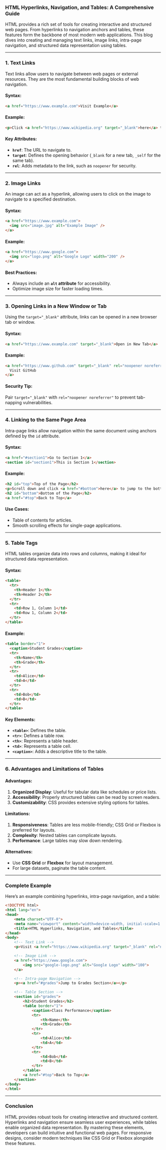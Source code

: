 ### **HTML Hyperlinks, Navigation, and Tables: A Comprehensive Guide**

HTML provides a rich set of tools for creating interactive and structured web pages. From hyperlinks to navigation anchors and tables, these features form the backbone of most modern web applications. This blog dives into creating and managing text links, image links, intra-page navigation, and structured data representation using tables.

---

### **1. Text Links**

Text links allow users to navigate between web pages or external resources. They are the most fundamental building blocks of web navigation.

#### **Syntax:**
```html
<a href="https://www.example.com">Visit Example</a>
```

#### **Example:**
```html
<p>Click <a href="https://www.wikipedia.org" target="_blank">here</a> to visit Wikipedia.</p>
```

#### **Key Attributes:**
- **`href`**: The URL to navigate to.
- **`target`**: Defines the opening behavior (`_blank` for a new tab, `_self` for the same tab).
- **`rel`**: Adds metadata to the link, such as `noopener` for security.

---

### **2. Image Links**

An image can act as a hyperlink, allowing users to click on the image to navigate to a specified destination.

#### **Syntax:**
```html
<a href="https://www.example.com">
  <img src="image.jpg" alt="Example Image" />
</a>
```

#### **Example:**
```html
<a href="https://www.google.com">
  <img src="logo.png" alt="Google Logo" width="200" />
</a>
```

#### **Best Practices:**
- Always include an **`alt` attribute** for accessibility.
- Optimize image size for faster loading times.

---

### **3. Opening Links in a New Window or Tab**

Using the `target="_blank"` attribute, links can be opened in a new browser tab or window.

#### **Syntax:**
```html
<a href="https://www.example.com" target="_blank">Open in New Tab</a>
```

#### **Example:**
```html
<a href="https://www.github.com" target="_blank" rel="noopener noreferrer">
  Visit GitHub
</a>
```

#### **Security Tip:**
Pair `target="_blank"` with `rel="noopener noreferrer"` to prevent tab-napping vulnerabilities.

---

### **4. Linking to the Same Page Area**

Intra-page links allow navigation within the same document using anchors defined by the `id` attribute.

#### **Syntax:**
```html
<a href="#section1">Go to Section 1</a>
<section id="section1">This is Section 1</section>
```

#### **Example:**
```html
<h2 id="top">Top of the Page</h2>
<p>Scroll down and click <a href="#bottom">here</a> to jump to the bottom.</p>
<h2 id="bottom">Bottom of the Page</h2>
<a href="#top">Back to Top</a>
```

#### **Use Cases:**
- Table of contents for articles.
- Smooth scrolling effects for single-page applications.

---

### **5. Table Tags**

HTML tables organize data into rows and columns, making it ideal for structured data representation.

#### **Syntax:**
```html
<table>
  <tr>
    <th>Header 1</th>
    <th>Header 2</th>
  </tr>
  <tr>
    <td>Row 1, Column 1</td>
    <td>Row 1, Column 2</td>
  </tr>
</table>
```

#### **Example:**
```html
<table border="1">
  <caption>Student Grades</caption>
  <tr>
    <th>Name</th>
    <th>Grade</th>
  </tr>
  <tr>
    <td>Alice</td>
    <td>A</td>
  </tr>
  <tr>
    <td>Bob</td>
    <td>B</td>
  </tr>
</table>
```

#### **Key Elements:**
- **`<table>`**: Defines the table.
- **`<tr>`**: Defines a table row.
- **`<th>`**: Represents a table header.
- **`<td>`**: Represents a table cell.
- **`<caption>`**: Adds a descriptive title to the table.

---

### **6. Advantages and Limitations of Tables**

#### **Advantages:**
1. **Organized Display**: Useful for tabular data like schedules or price lists.
2. **Accessibility**: Properly structured tables can be read by screen readers.
3. **Customizability**: CSS provides extensive styling options for tables.

#### **Limitations:**
1. **Responsiveness**: Tables are less mobile-friendly; CSS Grid or Flexbox is preferred for layouts.
2. **Complexity**: Nested tables can complicate layouts.
3. **Performance**: Large tables may slow down rendering.

#### **Alternatives:**
- Use **CSS Grid** or **Flexbox** for layout management.
- For large datasets, paginate the table content.

---

### **Complete Example**

Here’s an example combining hyperlinks, intra-page navigation, and a table:

```html
<!DOCTYPE html>
<html lang="en">
<head>
    <meta charset="UTF-8">
    <meta name="viewport" content="width=device-width, initial-scale=1.0">
    <title>HTML Hyperlinks, Navigation, and Tables</title>
</head>
<body>
    <!-- Text Link -->
    <p>Visit <a href="https://www.wikipedia.org" target="_blank" rel="noopener noreferrer">Wikipedia</a>.</p>

    <!-- Image Link -->
    <a href="https://www.google.com">
        <img src="google-logo.png" alt="Google Logo" width="100">
    </a>

    <!-- Intra-page Navigation -->
    <p><a href="#grades">Jump to Grades Section</a></p>

    <!-- Table Section -->
    <section id="grades">
        <h2>Student Grades</h2>
        <table border="1">
            <caption>Class Performance</caption>
            <tr>
                <th>Name</th>
                <th>Grade</th>
            </tr>
            <tr>
                <td>Alice</td>
                <td>A</td>
            </tr>
            <tr>
                <td>Bob</td>
                <td>B</td>
            </tr>
        </table>
        <a href="#top">Back to Top</a>
    </section>
</body>
</html>
```

---

### **Conclusion**

HTML provides robust tools for creating interactive and structured content. Hyperlinks and navigation ensure seamless user experiences, while tables enable organized data representation. By mastering these elements, developers can build intuitive and functional web pages. For responsive designs, consider modern techniques like CSS Grid or Flexbox alongside these features.
